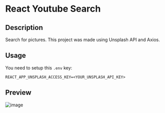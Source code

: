 # React Youtube Search

## Description
Search for pictures. This project was made using Unsplash API and Axios.

## Usage

You need to setup this `.env` key:
```
REACT_APP_UNSPLASH_ACCESS_KEY=<YOUR_UNSPLASH_API_KEY>
```

## Preview

![image](https://user-images.githubusercontent.com/87252241/178165423-50eed9b4-24ec-4e79-984b-994493356947.png)
